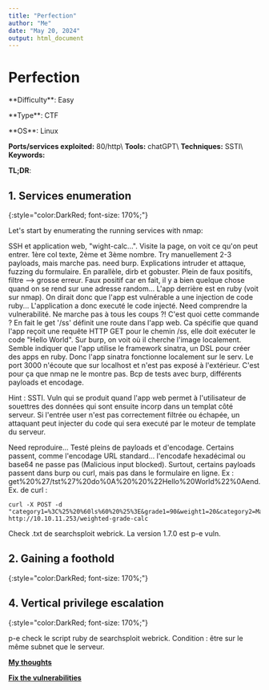 ```yaml
---
title: "Perfection"
author: "Me"
date: "May 20, 2024"
output: html_document
---
```


# Perfection

 <div id="boxinfo">
 <div id="textbox">
 <p class="alignleft">**Difficulty**: Easy</p>
 <p class="aligncenter">**Type**: CTF</p>
 <p class="alignright">**OS**: Linux</p>
 </div>
 <div style="clear: both;"></div>
 </div> 

<div class="img_container">
<!---
![desc]({{https://jsom1.github.io/}}/_images/htb_squashed_desc.png){: height="300px" width = 320px"}
</div>
-->
  
**Ports/services exploited:** 80/http\\
**Tools:** chatGPT\\
**Techniques:** SSTI\\
**Keywords:** 

**TL;DR**: 


## 1. Services enumeration
{:style="color:DarkRed; font-size: 170%;"}

Let's start by enumerating the running services with nmap:

<!---
<div class="img_container">
![nmap]({{https://jsom1.github.io/}}/_images/htb_squashed_nmap.png)
</div>
-->

SSH et application web, "wight-calc...". Visite la page, on voit ce qu'on peut entrer. 1ère col texte, 2ème et 3ème nombre. Try manuellement 2-3 payloads, mais marche pas.
need burp. Explications intruder et attaque, fuzzing du formulaire.
En parallèle, dirb et gobuster. Plein de faux positifs, filtre --> grosse erreur. Faux positif car en fait, il y a bien quelque chose quand on se rend sur une adresse random...
L'app derrière est en ruby (voit sur nmap). 
On dirait donc que l'app est vulnérable a une injection de code ruby... L'application a donc executé le code injecté.
Need comprendre la vulnerabilité. Ne marche pas à tous les coups ?! C'est quoi cette commande ? En fait le get '/ss' définit une route dans l'app web. 
Ca spécifie que quand l'app reçoit une requête HTTP GET pour le chemin /ss, elle doit exécuter le code "Hello World". 
Sur burp, on voit où il cherche l'image localement. Semble indiquer que l'app utilise le framework sinatra, un DSL pour créer des apps en ruby. Donc l'app sinatra fonctionne localement sur le serv.
Le port 3000 n'écoute que sur localhost et n'est pas exposé à l'extérieur. C'est pour ça que nmap ne le montre pas.
Bcp de tests avec burp, différents payloads et encodage.

Hint : SSTI. Vuln qui se produit quand l'app web permet à l'utilisateur de souettres des données qui sont ensuite incorp dans un templat côté serveur. Si l'entrée user n'est pas correctement filtrée ou échapée, un attaquant peut injecter du code qui sera executé par le moteur de template du serveur.


Need reproduire... Testé pleins de payloads et d'encodage. Certains passent, comme l'encodage URL standard... l'encodafe hexadécimal ou base64 ne passe pas (Malicious input blocked). Surtout, certains payloads passent dans burp ou curl, mais pas dans le formulaire en ligne. Ex : get%20%27/tst%27%20do%0A%20%20%22Hello%20World%22%0Aend.
Ex. de curl :

```
curl -X POST -d "category1=%3C%25%20%60ls%60%20%25%3E&grade1=90&weight1=20&category2=Math&grade2=80&weight2=20&category3=English&grade3=85&weight3=20&category4=Science&grade4=70&weight4=20&category5=History&grade5=75&weight5=20" http://10.10.11.253/weighted-grade-calc
```

Check .txt de searchsploit webrick. La version 1.7.0 est p-e vuln. 

## 2. Gaining a foothold
{:style="color:DarkRed; font-size: 170%;"}

## 4. Vertical privilege escalation
{:style="color:DarkRed; font-size: 170%;"}

p-e check le script ruby de searchsploit webrick. Condition : être sur le même subnet que le serveur.


<ins>**My thoughts**</ins>


<ins>**Fix the vulnerabilities**</ins>



